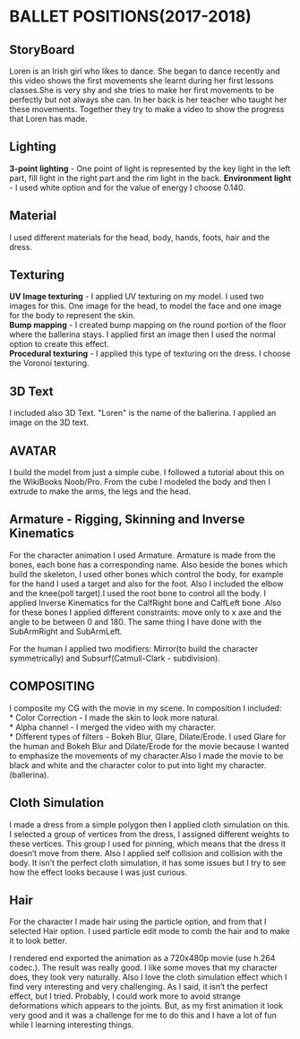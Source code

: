 # BALLET POSITIONS(2017-2018)


## StoryBoard
  Loren is an Irish girl who likes to dance. She began to dance recently and this video shows the first movements she learnt during her first lessons classes.She is very shy and she tries to make her first movements to be perfectly but not always she can. In her back is her teacher who taught her these movements. Together they try to make a video to show the progress that Loren has made.


## Lighting
  **3-point lighting** - One point of light is represented by the key light in the left part, fill light in the right part and the rim light in the back.
  **Environment light** - I used white option and for the value of energy I choose 0.140.


## Material 
  I used different materials for the head, body, hands, foots, hair and the dress.


## Texturing
  **UV Image texturing** - I applied UV texturing on my model. I used two images for this. One image for the head, to model the face and one image for the body to represent the skin.\
  **Bump mapping** - I created bump mapping on the round portion of the floor where the ballerina stays. I applied first an image then I used the normal option to create this effect.\
  **Procedural texturing** - I applied this type of texturing on the dress. I choose the Voronoi texturing.


## 3D Text 
 I included also 3D Text. "Loren" is the name of the ballerina. I applied an image on the 3D text.


## AVATAR
  I build the model from just a simple cube. I followed a tutorial about this on the WikiBooks Noob/Pro. From the cube I modeled the body and then I extrude to make the arms, the legs and the head. 


## Armature - Rigging, Skinning and Inverse Kinematics
  For the character animation I used Armature. Armature is made from the bones, each bone has a corresponding name. Also beside the bones which build the skeleton, I used other bones which control the body, for example for the hand I used a target and also for the foot. Also I included the elbow and the knee(poll target).I used the root bone to control all the body. I applied Inverse Kinematics for the CalfRight bone and CalfLeft bone .Also for these bones I applied different constraints: move only to x axe and the angle to be between 0 and 180. The same thing I have done with the SubArmRight and SubArmLeft.


  For the human I applied two modifiers: Mirror(to build the character symmetrically)  and Subsurf(Catmull-Clark - subdivision).


## COMPOSITING
  I composite my CG with the movie in my scene. In composition I included:\
    * Color Correction - I made the skin to look more natural.\
    * Alpha channel - I merged the video with my character.\
    * Different types of filters - Bokeh Blur, Glare, Dilate/Erode. I used Glare for the human and Bokeh Blur and Dilate/Erode for the movie because I wanted to emphasize the movements of my character.Also I made the movie to be black and white and the character color to put into light my character.(ballerina). 


## Cloth Simulation 
  I made a dress from a simple polygon then I applied cloth simulation on this. I selected a group of vertices from the dress, I assigned different weights to these vertices. This group I used for pinning, which means that the dress it doesn’t move from there. Also I applied self collision and collision with the body. It isn’t the perfect cloth simulation, it has some issues but I try to see how the effect looks because I was just curious. 


## Hair 
  For the character I made hair using the particle option, and from that I selected Hair option. I used particle edit mode to comb the hair and to make it to look better.

  I rendered end exported the animation as a 720x480p movie (use h.264 codec.). The result was really good. I like some moves that my character does, they look very naturally. Also I love the cloth simulation effect which I find very interesting and very challenging. As I said, it isn’t the perfect effect, but I tried. Probably, I could work more to avoid strange deformations which appears to the joints. But, as my first animation it look very good and it was a challenge for me to do this and I have a lot of fun while I learning interesting things.
